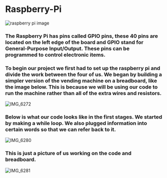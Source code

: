 # Raspberry-Pi

![raspberry pi image](https://github.com/user-attachments/assets/0d172541-ca12-47cf-8d57-01ecf52288d0)

<h3>The Raspberry Pi has pins called GPIO pins, these 40 pins are located on the left edge of the board and GPIO stand for General-Purpose Input/Output. These pins can be programmed to control electronic items. </h3>


<h3>To begin our project we first had to set up the raspberry pi and divide the work between the four of us. We began by building a simpler version of the vending machine on a breadboard, like the image below. This is because we will be using our code to run the machine rather than all of the extra wires and resistors.</h3>

![IMG_6272](https://github.com/user-attachments/assets/98cb283b-ce06-46f1-95f5-e930922cbfe6)

<h3>Below is what our code looks like in the first stages. We started by making a while loop. We also plugged information into certain words so that we can refer back to it.</h3>

![IMG_6280](https://github.com/user-attachments/assets/ae4eb4ec-68ee-46a8-8490-84295bed5deb)

<h3>This is just a picture of us working on the code and breadboard.</h3>

![IMG_6281](https://github.com/user-attachments/assets/aeb990a9-f010-4fc7-9e76-963e00ac0619)

